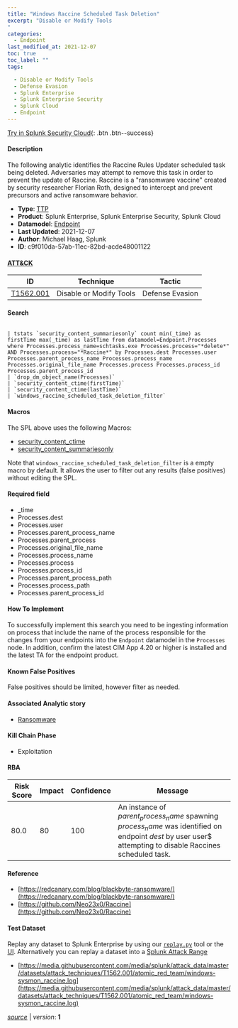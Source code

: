 ```yaml
---
title: "Windows Raccine Scheduled Task Deletion"
excerpt: "Disable or Modify Tools
"
categories:
  - Endpoint
last_modified_at: 2021-12-07
toc: true
toc_label: ""
tags:

  - Disable or Modify Tools
  - Defense Evasion
  - Splunk Enterprise
  - Splunk Enterprise Security
  - Splunk Cloud
  - Endpoint
---
```




[Try in Splunk Security Cloud](https://www.splunk.com/en_us/cyber-security.html){: .btn .btn--success}

#### Description

The following analytic identifies the Raccine Rules Updater scheduled task being deleted. Adversaries may attempt to remove this task in order to prevent the update of Raccine.  Raccine is a "ransomware vaccine" created by security researcher Florian Roth, designed to intercept and prevent precursors and active ransomware behavior.

- **Type**: [TTP](https://github.com/splunk/security_content/wiki/object-Analytic-Types)
- **Product**: Splunk Enterprise, Splunk Enterprise Security, Splunk Cloud
- **Datamodel**: [Endpoint](https://docs.splunk.com/Documentation/CIM/latest/User/Endpoint)
- **Last Updated**: 2021-12-07
- **Author**: Michael Haag, Splunk
- **ID**: c9f010da-57ab-11ec-82bd-acde48001122


#### [ATT&CK](https://attack.mitre.org/)

| ID             | Technique        |  Tactic             |
| -------------- | ---------------- |-------------------- |
| [T1562.001](https://attack.mitre.org/techniques/T1562/001/) | Disable or Modify Tools | Defense Evasion |

#### Search

```

| tstats `security_content_summariesonly` count min(_time) as firstTime max(_time) as lastTime from datamodel=Endpoint.Processes where Processes.process_name=schtasks.exe Processes.process="*delete*" AND Processes.process="*Raccine*" by Processes.dest Processes.user Processes.parent_process_name Processes.process_name Processes.original_file_name Processes.process Processes.process_id Processes.parent_process_id 
| `drop_dm_object_name(Processes)` 
| `security_content_ctime(firstTime)` 
| `security_content_ctime(lastTime)` 
| `windows_raccine_scheduled_task_deletion_filter`
```

#### Macros
The SPL above uses the following Macros:
* [security_content_ctime](https://github.com/splunk/security_content/blob/develop/macros/security_content_ctime.yml)
* [security_content_summariesonly](https://github.com/splunk/security_content/blob/develop/macros/security_content_summariesonly.yml)

Note that `windows_raccine_scheduled_task_deletion_filter` is a empty macro by default. It allows the user to filter out any results (false positives) without editing the SPL.

#### Required field
* _time
* Processes.dest
* Processes.user
* Processes.parent_process_name
* Processes.parent_process
* Processes.original_file_name
* Processes.process_name
* Processes.process
* Processes.process_id
* Processes.parent_process_path
* Processes.process_path
* Processes.parent_process_id


#### How To Implement
To successfully implement this search you need to be ingesting information on process that include the name of the process responsible for the changes from your endpoints into the `Endpoint` datamodel in the `Processes` node. In addition, confirm the latest CIM App 4.20 or higher is installed and the latest TA for the endpoint product.

#### Known False Positives
False positives should be limited, however filter as needed.

#### Associated Analytic story
* [Ransomware](/stories/ransomware)


#### Kill Chain Phase
* Exploitation



#### RBA

| Risk Score  | Impact      | Confidence   | Message      |
| ----------- | ----------- |--------------|--------------|
| 80.0 | 80 | 100 | An instance of $parent_process_name$ spawning $process_name$ was identified on endpoint $dest$ by user user$ attempting to disable Raccines scheduled task. |




#### Reference

* [https://redcanary.com/blog/blackbyte-ransomware/](https://redcanary.com/blog/blackbyte-ransomware/)
* [https://github.com/Neo23x0/Raccine](https://github.com/Neo23x0/Raccine)



#### Test Dataset
Replay any dataset to Splunk Enterprise by using our [`replay.py`](https://github.com/splunk/attack_data#using-replaypy) tool or the [UI](https://github.com/splunk/attack_data#using-ui).
Alternatively you can replay a dataset into a [Splunk Attack Range](https://github.com/splunk/attack_range#replay-dumps-into-attack-range-splunk-server)


* [https://media.githubusercontent.com/media/splunk/attack_data/master/datasets/attack_techniques/T1562.001/atomic_red_team/windows-sysmon_raccine.log](https://media.githubusercontent.com/media/splunk/attack_data/master/datasets/attack_techniques/T1562.001/atomic_red_team/windows-sysmon_raccine.log)



[*source*](https://github.com/splunk/security_content/tree/develop/detections/endpoint/windows_raccine_scheduled_task_deletion.yml) \| *version*: **1**